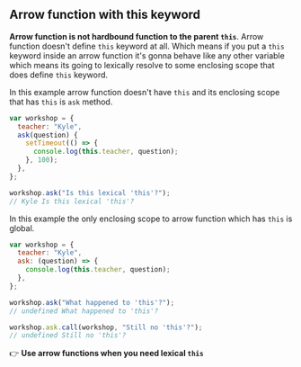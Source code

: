 ## Arrow function with this keyword

**Arrow function is not hardbound function to the parent `this`**. Arrow function doesn't define `this` keyword at all. Which means if you put a `this` keyword inside an arrow function it's gonna behave like any other variable which means its going to lexically resolve to some enclosing scope that does define `this` keyword.

In this example arrow function doesn't have `this` and its enclosing scope that has `this` is `ask` method.

```js
var workshop = {
  teacher: "Kyle",
  ask(question) {
    setTimeout(() => {
      console.log(this.teacher, question);
    }, 100);
  },
};

workshop.ask("Is this lexical 'this'?");
// Kyle Is this lexical 'this'?
```

In this example the only enclosing scope to arrow function which has `this` is global.

```js
var workshop = {
  teacher: "Kyle",
  ask: (question) => {
    console.log(this.teacher, question);
  },
};

workshop.ask("What happened to 'this'?");
// undefined What happened to 'this'?

workshop.ask.call(workshop, "Still no 'this'?");
// undefined Still no 'this'?
```

👉 **Use arrow functions when you need lexical `this`**
